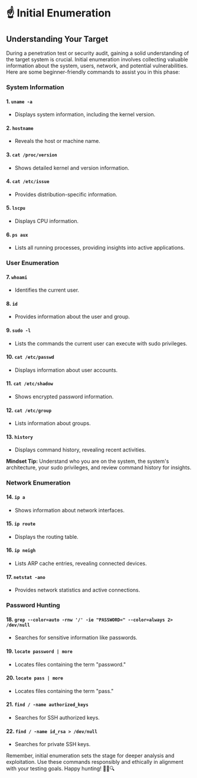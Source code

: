 # ☝️ Initial Enumeration

## Understanding Your Target

During a penetration test or security audit, gaining a solid understanding of the target system is crucial. Initial enumeration involves collecting valuable information about the system, users, network, and potential vulnerabilities. Here are some beginner-friendly commands to assist you in this phase:

### System Information

#### 1. `uname -a`

* Displays system information, including the kernel version.

#### 2. `hostname`

* Reveals the host or machine name.

#### 3. `cat /proc/version`

* Shows detailed kernel and version information.

#### 4. `cat /etc/issue`

* Provides distribution-specific information.

#### 5. `lscpu`

* Displays CPU information.

#### 6. `ps aux`

* Lists all running processes, providing insights into active applications.

### User Enumeration

#### 7. `whoami`

* Identifies the current user.

#### 8. `id`

* Provides information about the user and group.

#### 9. `sudo -l`

* Lists the commands the current user can execute with sudo privileges.

#### 10. `cat /etc/passwd`

* Displays information about user accounts.

#### 11. `cat /etc/shadow`

* Shows encrypted password information.

#### 12. `cat /etc/group`

* Lists information about groups.

#### 13. `history`

* Displays command history, revealing recent activities.

**Mindset Tip:** Understand who you are on the system, the system's architecture, your sudo privileges, and review command history for insights.

### Network Enumeration

#### 14. `ip a`

* Shows information about network interfaces.

#### 15. `ip route`

* Displays the routing table.

#### 16. `ip neigh`

* Lists ARP cache entries, revealing connected devices.

#### 17. `netstat -ano`

* Provides network statistics and active connections.

### Password Hunting

#### 18. `grep --color=auto -rnw '/' -ie "PASSWORD=" --color=always 2> /dev/null`

* Searches for sensitive information like passwords.

#### 19. `locate password | more`

* Locates files containing the term "password."

#### 20. `locate pass | more`

* Locates files containing the term "pass."

#### 21. `find / -name authorized_keys`

* Searches for SSH authorized keys.

#### 22. `find / -name id_rsa > /dev/null`

* Searches for private SSH keys.

Remember, initial enumeration sets the stage for deeper analysis and exploitation. Use these commands responsibly and ethically in alignment with your testing goals. Happy hunting! 🕵️‍♂️🔍
